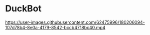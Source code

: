 # DuckBot

https://user-images.githubusercontent.com/62475996/180206094-107d78b4-8e0a-4179-8542-bccb4718bc40.mp4

